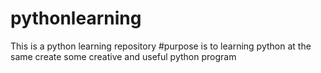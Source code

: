 # pythonlearning
This is a python learning repository
#purpose is to learning python at the same create some creative and useful python program
